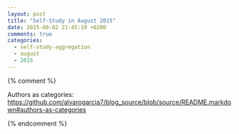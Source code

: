 ```yaml
---
layout: post
title: "Self-Study in August 2015"
date: 2015-08-02 21:45:19 +0200
comments: true
categories: 
  - self-study-aggregation
  - august
  - 2015
---
```


{% comment %}  

Authors as categories: https://github.com/alvarogarcia7/blog_source/blob/source/README.markdown#authors-as-categories

{% endcomment %}